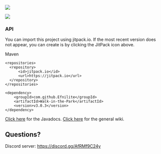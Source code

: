 ![](https://i.imgur.com/T7JGve1.png)

[![](https://jitpack.io/v/Efnilite/Walk-in-the-Park.svg)](https://jitpack.io/#Efnilite/Walk-in-the-Park)

### API
You can import this project using jitpack.io. If the most recent version does not appear, you can create is by clicking the JitPack icon above.

Maven
```
<repositories>
  <repository>
      <id>jitpack.io</id>
      <url>https://jitpack.io</url>
  </repository>
</repositories>
```

```maven
<dependency>
    <groupId>com.github.Efnilite</groupId>
    <artifactId>Walk-in-the-Park</artifactId>
    <version>v3.0.3</version>
</dependency>
```

[Click here](https://efnilite.github.io/efnilite.dev/javadocs/witp/index.html) for the Javadocs.
[Click here](https://efnilite.github.io/efnilite.dev/wiki/witp) for the general wiki.

## Questions?

Discord server: https://discord.gg/AfRMf9C24y
